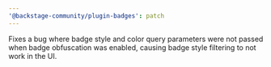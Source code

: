```yaml
---
'@backstage-community/plugin-badges': patch
---
```


Fixes a bug where badge style and color query parameters were not passed when badge obfuscation was enabled, causing badge style filtering to not work in the UI.
